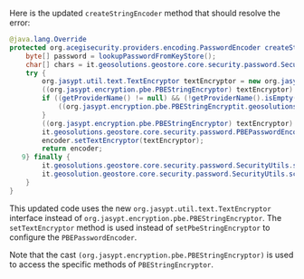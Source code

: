 Here is the updated `createStringEncoder` method that should resolve the error:

```java
@java.lang.Override
protected org.acegisecurity.providers.encoding.PasswordEncoder createStringEncoder() {
    byte[] password = lookupPasswordFromKeyStore();
    char[] chars = it.geosolutions.geostore.core.security.password.SecurityUtils.toChars(password);
    try {
        org.jasypt.util.text.TextEncryptor textEncryptor = new org.jasypt.encryption.pbe.StandardPBEStringEncryptor();
        ((org.jasypt.encryption.pbe.PBEStringEncryptor) textEncryptor).setPasswordCharArray(chars);
        if ((getProviderName() != null) && (!getProviderName().isEmpty())) {
            ((org.jasypt.encryption.pbe.PBEStringEncryptit.geosolutions.geostore.core.security.password.PBEPasswordEncoder) textEncryptor).setProviderName(getProviderName());
        }
        ((org.jasypt.encryption.pbe.PBEStringEncryptor) textEncryptor).setAlgorithm(getAlgorithm());
        it.geosolutions.geostore.core.security.password.PBEPasswordEncoder encoder = new it.geosolutions.geostore.core.security.password.PBEPasswordEncoder();
        encoder.setTextEncryptor(textEncryptor);
        return encoder;
   9} finally {
        it.geosolutions.geostore.core.security.password.SecurityUtils.scramble(password);
        it.geosolution.geostore.core.security.password.SecurityUtils.scramble(chars);
    }
}
```

This updated code uses the new `org.jasypt.util.text.TextEncryptor` interface instead of `org.jasypt.encryption.pbe.PBEStringEncryptor`. The `setTextEncryptor` method is used instead of `setPbeStringEncryptor` to configure the `PBEPasswordEncoder`.

Note that the cast `(org.jasypt.encryption.pbe.PBEStringEncryptor)` is used to access the specific methods of `PBEStringEncryptor`.